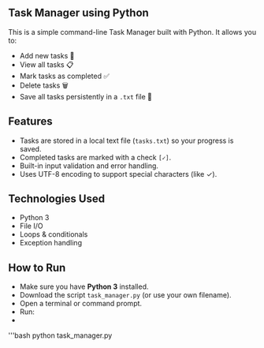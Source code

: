 ## Task Manager using Python
This is a simple command-line Task Manager built with Python. It allows you to:
- Add new tasks 📌  
- View all tasks 📋  
- Mark tasks as completed ✅  
- Delete tasks 🗑️  
- Save all tasks persistently in a `.txt` file 💾

## Features
- Tasks are stored in a local text file (`tasks.txt`) so your progress is saved.
- Completed tasks are marked with a check `[✓]`.
- Built-in input validation and error handling.
- Uses UTF-8 encoding to support special characters (like ✓).

## Technologies Used
- Python 3
- File I/O
- Loops & conditionals
- Exception handling

## How to Run
- Make sure you have **Python 3** installed.
- Download the script `task_manager.py` (or use your own filename).
- Open a terminal or command prompt.
- Run:
- 
'''bash
python task_manager.py
